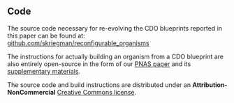 ## Code

The source code necessary for re-evolving the CDO blueprints reported in this paper can be found at:
[github.com/skriegman/reconfigurable_organisms](https://github.com/skriegman/reconfigurable_organisms)

The instructions for actually building an organism from a CDO blueprint are also entirely open-source in the form of our [PNAS paper](https://www.pnas.org/content/117/4/1853) and its [supplementary materials](https://www.pnas.org/highwire/filestream/906738/field_highwire_adjunct_files/0/pnas.1910837117.sapp.pdf).

The source code and build instructions are distributed under an **Attribution-NonCommercial** [Creative Commons license](https://creativecommons.org/licenses/by-nc/4.0/).

